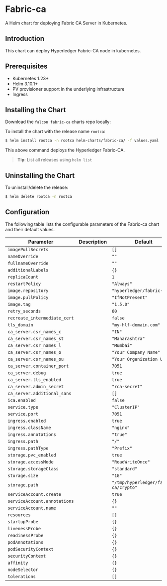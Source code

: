 Fabric-ca
===========

A Helm chart for deploying Fabric CA Server in Kubernetes.

## Introduction

This chart can deploy Hyperledger Fabric-CA node in kubernetes. 

## Prerequisites

- Kubernetes 1.23+
- Helm 3.10.1+
- PV provisioner support in the underlying infrastructure
- Ingress

## Installing the Chart

Download the `falcon fabric-ca` charts repo locally:

To install the chart with the release name `rootca`:

```bash
$ helm install rootca -n rootca helm-charts/fabric-ca/ -f values.yaml
```

This above command deploys the Hyperledger Fabric-CA.

> **Tip**: List all releases using `helm list`

## Uninstalling the Chart

To uninstall/delete the release:

```bash
$ helm delete rootca -n rootca
```

## Configuration

The following table lists the configurable parameters of the Fabric-ca chart and their default values.

| Parameter                | Description             | Default        |
| ------------------------ | ----------------------- | -------------- |
| `imagePullSecrets` |  | `[]` |
| `nameOverride` |  | `""` |
| `fullnameOverride` |  | `""` |
| `additionalLabels` |  | `{}` |
| `replicaCount` |  | `1` |
| `restartPolicy` |  | `"Always"` |
| `image.repository` |  | `"hyperledger/fabric-ca"` |
| `image.pullPolicy` |  | `"IfNotPresent"` |
| `image.tag` |  | `"1.5.0"` |
| `retry_seconds` |  | `60` |
| `recreate_intermediate_cert` |  | `false` |
| `tls_domain` |  | `"my-hlf-domain.com"` |
| `ca_server.csr_names_c` |  | `"IN"` |
| `ca_server.csr_names_st` |  | `"Maharashtra"` |
| `ca_server.csr_names_l` |  | `"Mumbai"` |
| `ca_server.csr_names_o` |  | `"Your Company Name"` |
| `ca_server.csr_names_ou` |  | `"Your Organization Unit"` |
| `ca_server.container_port` |  | `7051` |
| `ca_server.debug` |  | `true` |
| `ca_server.tls_enabled` |  | `true` |
| `ca_server.admin_secret` |  | `"rca-secret"` |
| `ca_server.additional_sans` |  | `[]` |
| `ica.enabled` |  | `false` |
| `service.type` |  | `"ClusterIP"` |
| `service.port` |  | `7051` |
| `ingress.enabled` |  | `true` |
| `ingress.className` |  | `"nginx"` |
| `ingress.annotations` |  | `"true"` |
| `ingress.path` |  | `"/"` |
| `ingress.pathType` |  | `"Prefix"` |
| `storage.pvc_enabled` |  | `true` |
| `storage.accessMode` |  | `"ReadWriteOnce"` |
| `storage.storageClass` |  | `"standard"` |
| `storage.size` |  | `"1G"` |
| `storage.path` |  | `"/tmp/hyperledger/fabric-ca/crypto"` |
| `serviceAccount.create` |  | `true` |
| `serviceAccount.annotations` |  | `{}` |
| `serviceAccount.name` |  | `""` |
| `resources` |  | `[]` |
| `startupProbe` |  | `{}` |
| `livenessProbe` |  | `{}` |
| `readinessProbe` |  | `{}` |
| `podAnnotations` |  | `{}` |
| `podSecurityContext` |  | `{}` |
| `securityContext` |  | `{}` |
| `affinity` |  | `{}` |
| `nodeSelector` |  | `{}` |
| `tolerations` |  | `[]` |
